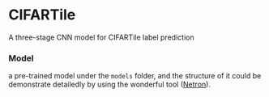 # CIFARTile
A three-stage CNN model for CIFARTile label prediction

### Model
a pre-trained model under the `models` folder, and the structure of it could be demonstrate detailedly by using the wonderful tool ([Netron](https://netron.app)).
